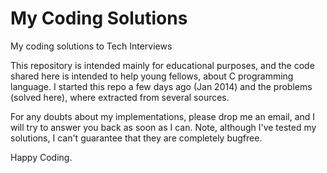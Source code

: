 My Coding Solutions
===================

My coding solutions to Tech Interviews

This repository is intended mainly for educational purposes, and the code shared here is intended to help young fellows, about C programming language.
I started this repo a few days ago (Jan 2014) and the problems (solved here), where extracted from several sources.

For any doubts about my implementations, please drop me an email, and I will try to answer you back as soon as I can.
Note, although I've tested my solutions, I can't guarantee that they are completely bugfree.

Happy Coding.
